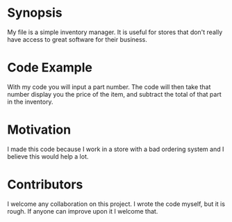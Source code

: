 # Synopsis

My file is a simple inventory manager. It is useful for stores that don't really have access to great software for their business.

# Code Example

With my code you will input a part number. The code will then take that number display you the price of the item, and subtract the total of that part in the inventory.

# Motivation

I made this code because I work in a store with a bad ordering system and I believe this would help a lot.

# Contributors

I welcome any collaboration on this project. I wrote the code myself, but it is rough. If anyone can improve upon it I welcome that.
